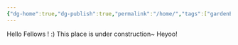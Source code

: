 ```yaml
---
{"dg-home":true,"dg-publish":true,"permalink":"/home/","tags":["gardenEntry"],"dgPassFrontmatter":true,"created":"2023-09-22T23:41:40.006+08:00","updated":"2023-09-23T00:51:21.335+08:00"}
---
```



Hello Fellows ! :)
This place is under construction~
Heyoo!



